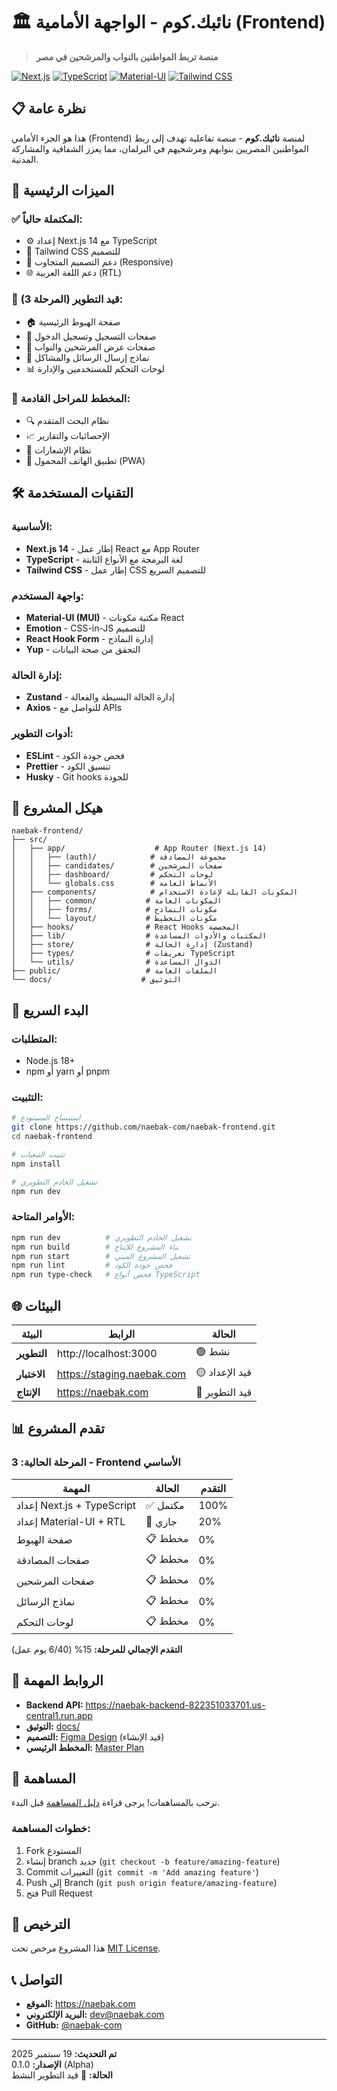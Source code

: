 # 🏛️ نائبك.كوم - الواجهة الأمامية (Frontend)

> **منصة تربط المواطنين بالنواب والمرشحين في مصر**

[![Next.js](https://img.shields.io/badge/Next.js-14-black?style=flat-square&logo=next.js)](https://nextjs.org/)
[![TypeScript](https://img.shields.io/badge/TypeScript-5-blue?style=flat-square&logo=typescript)](https://www.typescriptlang.org/)
[![Material-UI](https://img.shields.io/badge/Material--UI-5-0081CB?style=flat-square&logo=mui)](https://mui.com/)
[![Tailwind CSS](https://img.shields.io/badge/Tailwind_CSS-3-38B2AC?style=flat-square&logo=tailwind-css)](https://tailwindcss.com/)

## 📋 نظرة عامة

هذا هو الجزء الأمامي (Frontend) لمنصة **نائبك.كوم** - منصة تفاعلية تهدف إلى ربط المواطنين المصريين بنوابهم ومرشحيهم في البرلمان، مما يعزز الشفافية والمشاركة المدنية.

## 🎯 الميزات الرئيسية

### ✅ **المكتملة حالياً:**
- ⚙️ إعداد Next.js 14 مع TypeScript
- 🎨 Tailwind CSS للتصميم
- 📱 دعم التصميم المتجاوب (Responsive)
- 🌐 دعم اللغة العربية (RTL)

### 🚧 **قيد التطوير (المرحلة 3):**
- 🏠 صفحة الهبوط الرئيسية
- 🔐 صفحات التسجيل وتسجيل الدخول
- 👥 صفحات عرض المرشحين والنواب
- 💬 نماذج إرسال الرسائل والمشاكل
- 📊 لوحات التحكم للمستخدمين والإدارة

### 📅 **المخطط للمراحل القادمة:**
- 🔍 نظام البحث المتقدم
- 📈 الإحصائيات والتقارير
- 🔔 نظام الإشعارات
- 📱 تطبيق الهاتف المحمول (PWA)

## 🛠️ التقنيات المستخدمة

### **الأساسية:**
- **Next.js 14** - إطار عمل React مع App Router
- **TypeScript** - لغة البرمجة مع الأنواع الثابتة
- **Tailwind CSS** - إطار عمل CSS للتصميم السريع

### **واجهة المستخدم:**
- **Material-UI (MUI)** - مكتبة مكونات React
- **Emotion** - CSS-in-JS للتصميم
- **React Hook Form** - إدارة النماذج
- **Yup** - التحقق من صحة البيانات

### **إدارة الحالة:**
- **Zustand** - إدارة الحالة البسيطة والفعالة
- **Axios** - للتواصل مع APIs

### **أدوات التطوير:**
- **ESLint** - فحص جودة الكود
- **Prettier** - تنسيق الكود
- **Husky** - Git hooks للجودة

## 📁 هيكل المشروع

```
naebak-frontend/
├── src/
│   ├── app/                    # App Router (Next.js 14)
│   │   ├── (auth)/            # مجموعة المصادقة
│   │   ├── candidates/        # صفحات المرشحين
│   │   ├── dashboard/         # لوحات التحكم
│   │   └── globals.css        # الأنماط العامة
│   ├── components/            # المكونات القابلة لإعادة الاستخدام
│   │   ├── common/           # المكونات العامة
│   │   ├── forms/            # مكونات النماذج
│   │   └── layout/           # مكونات التخطيط
│   ├── hooks/                # React Hooks المخصصة
│   ├── lib/                  # المكتبات والأدوات المساعدة
│   ├── store/                # إدارة الحالة (Zustand)
│   ├── types/                # تعريفات TypeScript
│   └── utils/                # الدوال المساعدة
├── public/                   # الملفات العامة
└── docs/                    # التوثيق
```

## 🚀 البدء السريع

### المتطلبات:
- Node.js 18+ 
- npm أو yarn أو pnpm

### التثبيت:
```bash
# استنساخ المستودع
git clone https://github.com/naebak-com/naebak-frontend.git
cd naebak-frontend

# تثبيت التبعيات
npm install

# تشغيل الخادم التطويري
npm run dev
```

### الأوامر المتاحة:
```bash
npm run dev          # تشغيل الخادم التطويري
npm run build        # بناء المشروع للإنتاج
npm run start        # تشغيل المشروع المبني
npm run lint         # فحص جودة الكود
npm run type-check   # فحص أنواع TypeScript
```

## 🌐 البيئات

| البيئة | الرابط | الحالة |
|--------|---------|---------|
| **التطوير** | http://localhost:3000 | 🟢 نشط |
| **الاختبار** | https://staging.naebak.com | 🟡 قيد الإعداد |
| **الإنتاج** | https://naebak.com | 🔴 قيد التطوير |

## 📊 تقدم المشروع

### المرحلة الحالية: **3 - Frontend الأساسي**

| المهمة | الحالة | التقدم |
|--------|---------|---------|
| إعداد Next.js + TypeScript | ✅ مكتمل | 100% |
| إعداد Material-UI + RTL | 🚧 جاري | 20% |
| صفحة الهبوط | 📋 مخطط | 0% |
| صفحات المصادقة | 📋 مخطط | 0% |
| صفحات المرشحين | 📋 مخطط | 0% |
| نماذج الرسائل | 📋 مخطط | 0% |
| لوحات التحكم | 📋 مخطط | 0% |

**التقدم الإجمالي للمرحلة:** 15% (6/40 يوم عمل)

## 🔗 الروابط المهمة

- **Backend API:** https://naebak-backend-822351033701.us-central1.run.app
- **التوثيق:** [docs/](./docs/)
- **التصميم:** [Figma Design](#) (قيد الإنشاء)
- **المخطط الرئيسي:** [Master Plan](../master-plan.md)

## 🤝 المساهمة

نرحب بالمساهمات! يرجى قراءة [دليل المساهمة](CONTRIBUTING.md) قبل البدء.

### خطوات المساهمة:
1. Fork المستودع
2. إنشاء branch جديد (`git checkout -b feature/amazing-feature`)
3. Commit التغييرات (`git commit -m 'Add amazing feature'`)
4. Push إلى Branch (`git push origin feature/amazing-feature`)
5. فتح Pull Request

## 📄 الترخيص

هذا المشروع مرخص تحت [MIT License](LICENSE).

## 📞 التواصل

- **الموقع:** https://naebak.com
- **البريد الإلكتروني:** dev@naebak.com
- **GitHub:** [@naebak-com](https://github.com/naebak-com)

---

**تم التحديث:** 19 سبتمبر 2025  
**الإصدار:** 0.1.0 (Alpha)  
**الحالة:** 🚧 قيد التطوير النشط
